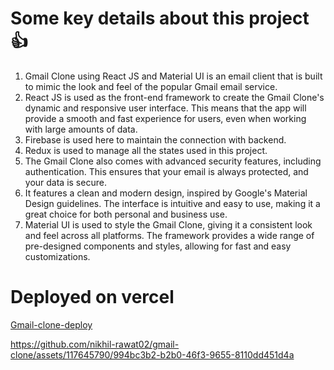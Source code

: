 # Some key details about this project 👍
1. Gmail Clone using React JS and Material UI is an email client that is built to mimic the look and feel of the popular Gmail email service.
2. React JS is used as the front-end framework to create the Gmail Clone's dynamic and responsive user interface. This means that the app will provide a smooth and fast experience for users, even when working with large amounts of data.
3. Firebase is used here to maintain the connection with backend.
4. Redux is used to manage all the states used in this project.
5. The Gmail Clone also comes with advanced security features, including authentication. This ensures that your email is always protected, and your data is secure.
6. It features a clean and modern design, inspired by Google's Material Design guidelines. The interface is intuitive and easy to use, making it a great choice for both personal and business use.
7. Material UI is used to style the Gmail Clone, giving it a consistent look and feel across all platforms. The framework provides a wide range of pre-designed components and styles, allowing for fast and easy customizations.

# Deployed on vercel 
[Gmail-clone-deploy](https://gmail-clone-swart.vercel.app/)

https://github.com/nikhil-rawat02/gmail-clone/assets/117645790/994bc3b2-b2b0-46f3-9655-8110dd451d4a

